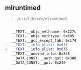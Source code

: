 ## mlruntimed

> `/usr/libexec/mlruntimed`

```diff

   __TEXT.__objc_methname: 0x227c
   __TEXT.__objc_methtype: 0xb05
   __TEXT.__gcc_except_tab: 0x174
-  __TEXT.__info_plist: 0x63f
+  __TEXT.__info_plist: 0x635
   __TEXT.__unwind_info: 0x3f8
   __DATA_CONST.__auth_got: 0x388
   __DATA_CONST.__got: 0x240

```
